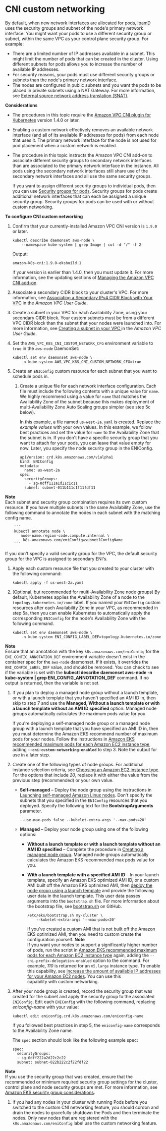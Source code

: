# CNI custom networking<a name="cni-custom-network"></a>

By default, when new network interfaces are allocated for pods, [ipamD](https://github.com/aws/amazon-vpc-cni-k8s/blob/master/docs/cni-proposal.md) uses the security groups and subnet of the node's primary network interface\. You might want your pods to use a different security group or subnet, within the same VPC as your control plane security group\. For example:
+ There are a limited number of IP addresses available in a subnet\. This might limit the number of pods that can be created in the cluster\. Using different subnets for pods allows you to increase the number of available IP addresses\.
+ For security reasons, your pods must use different security groups or subnets than the node's primary network interface\.
+ The nodes are configured in public subnets and you want the pods to be placed in private subnets using a NAT Gateway\. For more information, see [External source network address translation \(SNAT\)](external-snat.md)\.

**Considerations**
+ The procedures in this topic require the [Amazon VPC CNI plugin for Kubernetes](https://github.com/aws/amazon-vpc-cni-k8s) version 1\.4\.0 or later\.
+ Enabling a custom network effectively removes an available network interface \(and all of its available IP addresses for pods\) from each node that uses it\. The primary network interface for the node is not used for pod placement when a custom network is enabled\.
+ The procedure in this topic instructs the Amazon VPC CNI add\-on to associate different security groups to secondary network interfaces than are associated to the primary network interface in the instance\. All pods using the secondary network interfaces still share use of the secondary network interfaces and all use the same security groups\.

  If you want to assign different security groups to individual pods, then you can use [Security groups for pods](security-groups-for-pods.md)\. Security groups for pods create additional network interfaces that can each be assigned a unique security group\. Security groups for pods can be used with or without custom networking\.

**To configure CNI custom networking**

1. Confirm that your currently\-installed Amazon VPC CNI version is `1.9.0` or later\.

   ```
   kubectl describe daemonset aws-node \
       --namespace kube-system | grep Image | cut -d "/" -f 2
   ```

   Output:

   ```
   amazon-k8s-cni:1.9.0-eksbuild.1
   ```

   If your version is earlier than 1\.4\.0, then you must update it\. For more information, see the updating sections of [Managing the Amazon VPC CNI add\-on](managing-vpc-cni.md)\.

1. Associate a secondary CIDR block to your cluster's VPC\. For more information, see [Associating a Secondary IPv4 CIDR Block with Your VPC](https://docs.aws.amazon.com/vpc/latest/userguide/working-with-vpcs.html#add-ipv4-cidr) in the *Amazon VPC User Guide*\.

1. Create a subnet in your VPC for each Availability Zone, using your secondary CIDR block\. Your custom subnets must be from a different VPC CIDR block than the subnet that your nodes were launched into\. For more information, see [Creating a subnet in your VPC ](https://docs.aws.amazon.com/vpc/latest/userguide/working-with-vpcs.html#AddaSubnet) in the *Amazon VPC User Guide*\.

1. Set the `AWS_VPC_K8S_CNI_CUSTOM_NETWORK_CFG` environment variable to `true` in the `aws-node` DaemonSet:

   ```
   kubectl set env daemonset aws-node \
       -n kube-system AWS_VPC_K8S_CNI_CUSTOM_NETWORK_CFG=true
   ```

1. Create an `ENIConfig` custom resource for each subnet that you want to schedule pods in\.

   1. Create a unique file for each network interface configuration\. Each file must include the following contents with a unique value for `name`\. We highly recommend using a value for `name` that matches the Availability Zone of the subnet because this makes deployment of multi\-Availability Zone Auto Scaling groups simpler \(see step 5c below\)\. 

      In this example, a file named `us-west-2a.yaml` is created\. Replace the *example values* with your own values\. In this example, we follow best practices and set the value for `name` to the Availability Zone that the subnet is in\. If you don't have a specific security group that you want to attach for your pods, you can leave that value empty for now\. Later, you specify the node security group in the ENIConfig\.

      ```
      apiVersion: crd.k8s.amazonaws.com/v1alpha1
      kind: ENIConfig
      metadata: 
        name: us-west-2a
      spec: 
        securityGroups: 
          - sg-0dff111a1d11c1c11
        subnet: subnet-011b111c1f11fdf11
      ```
**Note**  
Each subnet and security group combination requires its own custom resource\. If you have multiple subnets in the same Availability Zone, use the following command to annotate the nodes in each subnet with the matching config name\.  

        ```
        kubectl annotate node \
           node-name.region-code.compute.internal \
            k8s.amazonaws.com/eniConfig=subnet1ConfigName
        ```
If you don't specify a valid security group for the VPC, the default security group for the VPC is assigned to secondary ENI's\.

   1. Apply each custom resource file that you created to your cluster with the following command:

      ```
      kubectl apply -f us-west-2a.yaml
      ```

   1. \(Optional, but recommended for multi\-Availability Zone node groups\) By default, Kubernetes applies the Availability Zone of a node to the `topology.kubernetes.io/zone` label\. If you named your `ENIConfig` custom resources after each Availability Zone in your VPC, as recommended in step 5a, then you can enable Kubernetes to automatically apply the corresponding `ENIConfig` for the node's Availability Zone with the following command\.

      ```
      kubectl set env daemonset aws-node \
          -n kube-system ENI_CONFIG_LABEL_DEF=topology.kubernetes.io/zone
      ```
**Note**  
Ensure that an annotation with the key `k8s.amazonaws.com/eniConfig` for the `ENI_CONFIG_ANNOTATION_DEF` environment variable doesn't exist in the container spec for the `aws-node` daemonset\. If it exists, it overrides the `ENI_CONFIG_LABEL_DEF` value, and should be removed\. You can check to see if the variable is set with the **kubectl describe daemonset aws\-node \-n kube\-system \| grep ENI\_CONFIG\_ANNOTATION\_DEF** command\. If no output is returned, then the variable is not set\.

1. If you plan to deploy a managed node group without a launch template, or with a launch template that you haven't specified an AMI ID in, then skip to step 7 and use the **Managed, Without a launch template or with a launch template without an AMI ID specified** option\. Managed node groups automatically calculates the maximum pods value for you\.

   If you're deploying a self\-managed node group or a managed node group with a launch template that you have specified an AMI ID in, then you must determine the Amazon EKS recommend number of maximum pods for your nodes\. Follow the instructions in [Amazon EKS recommended maximum pods for each Amazon EC2 instance type](choosing-instance-type.md#determine-max-pods), adding **`--cni-custom-networking-enabled`** to step 3\. Note the output for use in a later step\.

1. Create one of the following types of node groups\. For additional instance selection criteria, see [Choosing an Amazon EC2 instance type](choosing-instance-type.md)\. For the options that include *20*, replace it with either the value from the previous step \(recommended\) or your own value\. 
   + **Self\-managed** – Deploy the node group using the instructions in [Launching self\-managed Amazon Linux nodes](launch-workers.md)\. Don't specify the subnets that you specified in the `ENIConfig` resources that you deployed\. Specify the following text for the **BootstrapArguments** parameter\.

     ```
     --use-max-pods false --kubelet-extra-args '--max-pods=20'
     ```
   + **Managed** – Deploy your node group using one of the following options:
     + **Without a launch template or with a launch template without an AMI ID specified** – Complete the procedure in [Creating a managed node group](create-managed-node-group.md)\. Managed node groups automatically calculates the Amazon EKS recommended max pods value for you\.
     + **With a launch template with a specified AMI ID** – In your launch template, specify an Amazon EKS optimized AMI ID, or a custom AMI built off the Amazon EKS optimized AMI, then [deploy the node group using a launch template](launch-templates.md) and provide the following user data in the launch template\. This user data passes arguments into the `bootstrap.sh` file\. For more information about the bootstrap file, see [bootstrap\.sh](https://github.com/awslabs/amazon-eks-ami/blob/master/files/bootstrap.sh) on GitHub\.

       ```
       /etc/eks/bootstrap.sh my-cluster \
           --kubelet-extra-args '--max-pods=20'
       ```

       If you've created a custom AMI that is not built off the Amazon EKS optimized AMI, then you need to custom create the configuration yourself\.
**Note**  
If you want your nodes to support a significantly higher number of pods, run the script in [Amazon EKS recommended maximum pods for each Amazon EC2 instance type](choosing-instance-type.md#determine-max-pods) again, adding the `--cni-prefix-delegation-enabled` option to the command\. For example, *110* is returned for an `m5.large` instance type\. To enable this capability, see [Increase the amount of available IP addresses for your Amazon EC2 nodes](cni-increase-ip-addresses.md)\. You can use this   
capability with custom networking\.

1. After your node group is created, record the security group that was created for the subnet and apply the security group to the associated `ENIConfig`\. Edit each `ENIConfig` with the following command, replacing *eniconfig\-name* with your value:

   ```
   kubectl edit eniconfig.crd.k8s.amazonaws.com/eniconfig-name
   ```

   If you followed best practices in step 5, the `eniconfig-name` corresponds to the Availability Zone name\.

   The `spec` section should look like the following example spec:

   ```
   spec:
     securityGroups:
     - sg-0dff222a2d22c2c22
     subnet: subnet-022b222c2f22fdf22
   ```
**Note**  
If you use the security group that was created, ensure that the recommended or minimum required security group settings for the cluster, control plane and node security groups are met\. For more information, see [Amazon EKS security group considerations](sec-group-reqs.md)\.

1. If you had any nodes in your cluster with running Pods before you switched to the custom CNI networking feature, you should cordon and drain the nodes to gracefully shutdown the Pods and then terminate the nodes\. Only new nodes that are registered with the `k8s.amazonaws.com/eniConfig` label use the custom networking feature\.